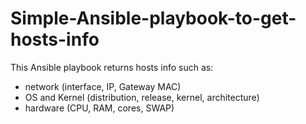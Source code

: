 # Simple-Ansible-playbook-to-get-hosts-info

This Ansible playbook returns hosts info such as:
- network (interface, IP, Gateway MAC)
- OS and Kernel (distribution, release, kernel, architecture)
- hardware (CPU, RAM, cores, SWAP)
